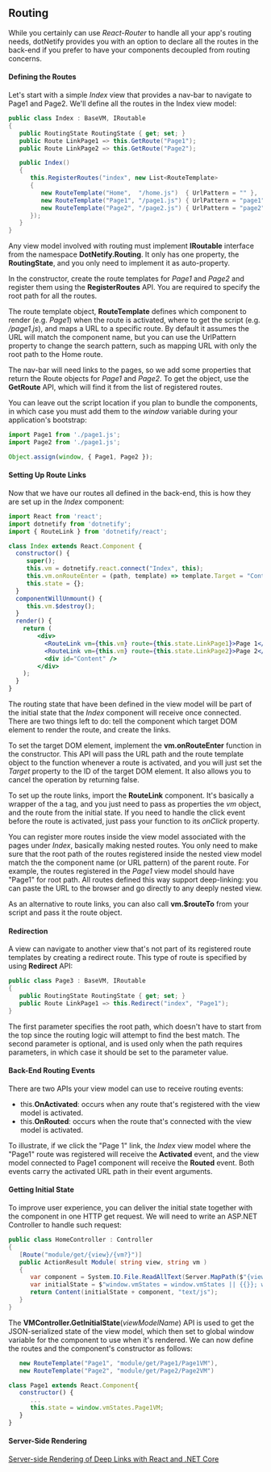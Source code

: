## Routing

While you certainly can use _React-Router_ to handle all your app's routing needs, dotNetify provides you with an option to declare all the routes in the back-end if you prefer to have your components decoupled from routing concerns. 

#### Defining the Routes

Let's start with a simple _Index_ view that provides a nav-bar to navigate to Page1 and Page2. We'll define all the routes in the Index view model:

```csharp
public class Index : BaseVM, IRoutable
{
   public RoutingState RoutingState { get; set; }
   public Route LinkPage1 => this.GetRoute("Page1");
   public Route LinkPage2 => this.GetRoute("Page2");

   public Index()
   {
      this.RegisterRoutes("index", new List<RouteTemplate>
      {
         new RouteTemplate("Home",  "/home.js")  { UrlPattern = "" },
         new RouteTemplate("Page1", "/page1.js") { UrlPattern = "page1" },
         new RouteTemplate("Page2", "/page2.js") { UrlPattern = "page2" },
      });
   }
}
```

Any view model involved with routing must implement __IRoutable__ interface from the namespace __DotNetify.Routing__. It only has one property, the __RoutingState__, and you only need to implement it as auto-property.

In the constructor, create the route templates for _Page1_ and _Page2_ and register them using the __RegisterRoutes__ API. You are required to specify the root path for all the routes.

The route template object, __RouteTemplate__ defines which component to render (e.g. _Page1_) when the route is activated, where to get the script (e.g. _/page1.js_), and maps a URL to a specific route. By default it assumes the URL will match the component name, but you can use the UrlPattern property to change the search pattern, such as mapping URL with only the root path to the Home route. 

The nav-bar will need links to the pages, so we add some properties that return the Route objects for _Page1_ and _Page2_. To get the object, use the __GetRoute__ API, which will find it from the list of registered routes.

You can leave out the script location if you plan to bundle the components, in which case you must add them to the _window_ variable during your application's bootstrap: 
```jsx
import Page1 from './page1.js';
import Page2 from './page1.js';

Object.assign(window, { Page1, Page2 });
```

#### Setting Up Route Links

Now that we have our routes all defined in the back-end, this is how they are set up in the _Index_ component:

```jsx
import React from 'react';
import dotnetify from 'dotnetify';
import { RouteLink } from 'dotnetify/react';

class Index extends React.Component {
  constructor() {
     super();
     this.vm = dotnetify.react.connect("Index", this);
     this.vm.onRouteEnter = (path, template) => template.Target = "Content";
     this.state = {};
  }
  componentWillUnmount() {
     this.vm.$destroy();
  }
  render() {
    return (
        <div>
          <RouteLink vm={this.vm} route={this.state.LinkPage1}>Page 1</RouteLink>
          <RouteLink vm={this.vm} route={this.state.LinkPage2}>Page 2</RouteLink>
          <div id="Content" />
        </div>
    );
  }
}
```

The routing state that have been defined in the view model will be part of the initial state that the _Index_ component will receive once connected. There are two things left to do: tell the component which target DOM element to render the route, and create the links.

To set the target DOM element, implement the __vm.onRouteEnter__ function in the constructor. This API will pass the URL path and the route template object to the function whenever a route is activated, and you will just set the _Target_ property to the ID of the target DOM element. It also allows you to cancel the operation by returning false.

To set up the route links, import the __RouteLink__ component. It's basically a wrapper of the a tag, and you just need to pass as properties the _vm_ object, and the route from the initial state. If you need to handle the click event before the route is activated, just pass your function to its _onClick_ property.

You can register more routes inside the view model associated with the pages under _Index_, basically making nested routes. You only need to make sure that the root path of the routes registered inside the nested view model match the the component name (or URL pattern) of the parent route. For example, the routes registered in the _Page1_ view model should have "Page1" for root path. All routes defined this way support deep-linking: you can paste the URL to the browser and go directly to any deeply nested view.

As an alternative to route links, you can also call __vm.$routeTo__ from your script and pass it the route object.

#### Redirection

A view can navigate to another view that's not part of its registered route templates by creating a redirect route. This type of route is specified by using __Redirect__ API:
```csharp
public class Page3 : BaseVM, IRoutable
{
   public RoutingState RoutingState { get; set; }
   public Route LinkPage1 => this.Redirect("index", "Page1");
}
```

 The first parameter specifies the root path, which doesn't have to start from the top since the routing logic will attempt to find the best match. The second parameter is optional, and is used only when the path requires parameters, in which case it should be set to the parameter value.

#### Back-End Routing Events

There are two APIs your view model can use to receive routing events:

- this.__OnActivated__: occurs when any route that's registered with the view model is activated.
- this.__OnRouted__: occurs when the route that's connected with the view model is activated.

To illustrate, if we click the "Page 1" link, the _Index_ view model where the "Page1" route was registered will receive the __Activated__ event, and the view model connected to Page1 component will receive the __Routed__ event. Both events carry the activated URL path in their event arguments.

#### Getting Initial State

To improve user experience, you can deliver the initial state together with the component in one HTTP get request. We will need to write an ASP.NET Controller to handle such request:

```csharp
public class HomeController : Controller
{
   [Route("module/get/{view}/{vm?}")]
   public ActionResult Module( string view, string vm )
   {
      var component = System.IO.File.ReadAllText(Server.MapPath($"{view}.js"));
      var initialState = $"window.vmStates = window.vmStates || {{}}; window.vmStates['{vm}'] = {VMController.GetInitialState(vm) ?? "{}"};";
      return Content(initialState + component, "text/js");
   }
}
```

The __VMController.GetInitialState__(_viewModelName_) API is used to get the JSON-serialized state of the view model, which then set to global window variable for the component to use when it's rendered. We can now define the routes and the component's constructor as follows:

```csharp
   new RouteTemplate("Page1", "module/get/Page1/Page1VM"),
   new RouteTemplate("Page2", "module/get/Page2/Page2VM")
```

```jsx
class Page1 extends React.Component{
   constructor() {
      ...
      this.state = window.vmStates.Page1VM;
   }
}
```

#### Server-Side Rendering

[Server-side Rendering of Deep Links with React and .NET Core](https://medium.com/hackernoon/server-side-rendering-of-deep-links-with-react-and-net-core-882830ca663)

